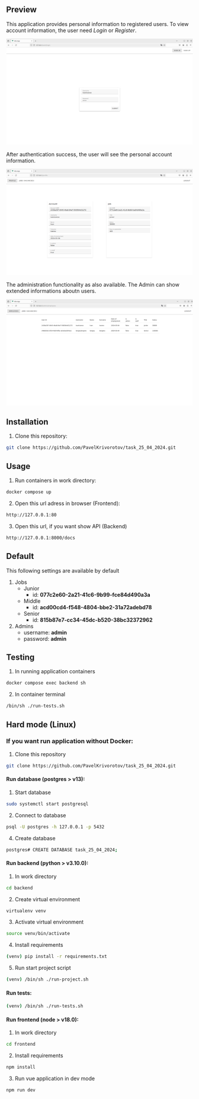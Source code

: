 ## Preview

This application provides personal information to registered users. To view account information, the user need
*Login* or *Register*.

<picture>
  <img alt="The image of the login page" src="./pictures/picture-1.png">
</picture>

After authentication success, the user will see the personal account information.

<picture>
  <img alt="The image of the profile page" src="./pictures/picture-2.png">
</picture>

The administration functionality as also available. The Admin can show extended informations
aboutn users.

<picture>
  <img alt="The image of the login page" src="./pictures/picture-3.png">
</picture>


## Installation

1) Clone this repository:

```bash
git clone https://github.com/PavelKrivorotov/task_25_04_2024.git
```

## Usage

1) Run containers in work directory:
  
  ```bash
  docker compose up
  ```

2) Open this url adress in browser (Frontend):

 ```bash
 http://127.0.0.1:80
 ```

3) Open this url, if you want show API (Backend)

```bash
http://127.0.0.1:8000/docs
```

## Default

This following settings are available by default
1) Jobs
   - Junior
     - id: **077c2e60-2a21-41c6-9b99-fce84d490a3a**
   - Middle
     - id: **acd00cd4-f548-4804-bbe2-31a72adebd78**
   - Senior
     - id: **815b87e7-cc34-45dc-b520-38bc32372962**
3) Admins
   - username: **admin**
   - password: **admin**

## Testing

1) In running application containers

```bash
docker compose exec backend sh
```

2) In container terminal

```bash
/bin/sh ./run-tests.sh
```

## Hard mode (Linux)

### If you want run application without Docker:

1) Clone this repository

```bash
git clone https://github.com/PavelKrivorotov/task_25_04_2024.git
```

#### Run database (postgres > v13):

1) Start database

```bash
sudo systemctl start postgresql
```

2) Connect to database

```bash
psql -U postgres -h 127.0.0.1 -p 5432
```

4) Create database

```bash
postgres# CREATE DATABASE task_25_04_2024;
```

#### Run backend (python > v3.10.0):

1) In work directory

```bash
cd backend
```

2) Create virtual environment

```bash
virtualenv venv
```

3) Activate virtual environment

```bash
source venv/bin/activate
```

4) Install requirements

```bash
(venv) pip install -r requirements.txt
```

5) Run start project script

```bash
(venv) /bin/sh ./run-project.sh
```

#### Run tests:

```bash
(venv) /bin/sh ./run-tests.sh
```

#### Run frontend (node > v18.0):

1) In work directory

```bash
cd frontend
```

2) Install requirements

```bash
npm install
```

3) Run vue application in dev mode

```bash
npm run dev
```
